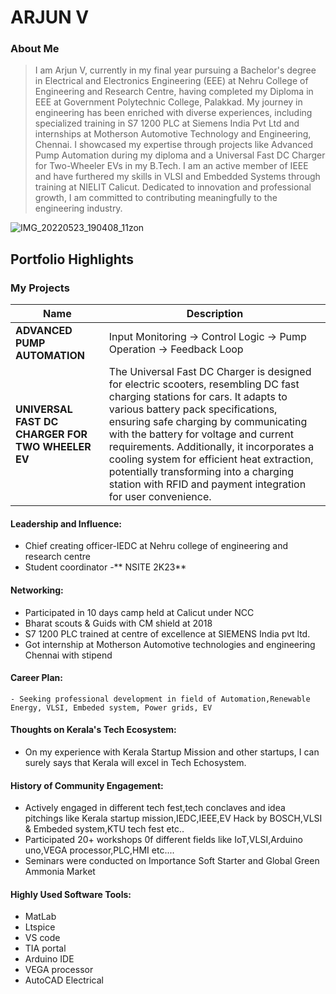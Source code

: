 # ARJUN V


### About Me

> I am Arjun V, currently in my final year pursuing a Bachelor's degree in Electrical and Electronics Engineering (EEE) at Nehru College of Engineering and Research Centre, having completed my Diploma in EEE at Government Polytechnic College, Palakkad. My journey in engineering has been enriched with diverse experiences, including specialized training in S7 1200 PLC at Siemens India Pvt Ltd and internships at Motherson Automotive Technology and Engineering, Chennai. I showcased my expertise through projects like Advanced Pump Automation during my diploma and a Universal Fast DC Charger for Two-Wheeler EVs in my B.Tech. I am an active member of IEEE and have furthered my skills in VLSI and Embedded Systems through training at NIELIT Calicut. Dedicated to innovation and professional growth, I am committed to contributing meaningfully to the engineering industry.

![IMG_20220523_190408_11zon](https://github.com/avsktp2001/IEEE-LAUNCHPAD/assets/170548568/63caa72a-cb92-4e58-9d23-e7e744c0ff63)






## Portfolio Highlights


### My Projects

| Name                | Description                                                               |                                                    
|---------------------|---------------------------------------------------------------------------|
| **ADVANCED PUMP AUTOMATION**  |Input Monitoring -> Control Logic -> Pump Operation -> Feedback Loop                                                
| **UNIVERSAL FAST DC CHARGER FOR TWO WHEELER EV**  | The Universal Fast DC Charger is designed for electric scooters, resembling DC fast charging stations for cars. It adapts to various battery pack specifications, ensuring safe charging by communicating with the battery for voltage and current requirements. Additionally, it incorporates a cooling system for efficient heat extraction, potentially transforming into a charging station with RFID and payment integration for user convenience.                                        


#### Leadership and Influence:

- Chief creating officer-IEDC at Nehru college of engineering and research centre
- Student coordinator -** NSITE 2K23**
  

#### Networking:

- Participated in 10 days camp held at Calicut under NCC
- Bharat scouts & Guids with CM shield at 2018
- S7 1200 PLC trained at centre of excellence at SIEMENS India pvt ltd.
- Got internship at Motherson Automotive technologies and engineering Chennai with stipend


#### Career Plan:

	- Seeking professional development in field of Automation,Renewable Energy, VLSI, Embeded system, Power grids, EV

#### Thoughts on Kerala's Tech Ecosystem: 

- On my experience with Kerala Startup Mission and other startups, I can surely says that Kerala will excel in Tech Echosystem.

#### History of Community Engagement:

- Actively engaged in different tech fest,tech conclaves and idea pitchings like Kerala startup mission,IEDC,IEEE,EV Hack by BOSCH,VLSI & Embeded system,KTU tech fest etc..
- Participated 20+ workshops 0f different fields like IoT,VLSI,Arduino uno,VEGA processor,PLC,HMI etc....
- Seminars were conducted on Importance Soft Starter and Global Green Ammonia Market

#### Highly Used Software Tools:

- MatLab
- Ltspice
- VS code
- TIA portal
- Arduino IDE
- VEGA processor
- AutoCAD Electrical
